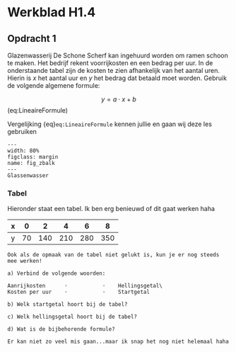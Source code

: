 # Werkblad H1.4

## Opdracht 1
Glazenwasserij De Schone Scherf kan ingehuurd worden om ramen schoon te maken. Het bedrijf rekent voorrijkosten en een bedrag per uur. In de onderstaande tabel zijn de kosten te zien afhankelijk van het aantal uren. Hierin is $x$ het aantal uur en $y$ het bedrag dat betaald moet worden. Gebruik de volgende algemene formule:

$$ y = a\cdot x + b$$ (eq:LineaireFormule)

Vergelijking {eq}`eq:LineaireFormule` kennen jullie en gaan wij deze les gebruiken

```{figure} https://i.etsystatic.com/21799038/r/il/0388fa/2765452279/il_570xN.2765452279_4kxa.jpg
---
width: 80%
figclass: margin
name: fig_zbalk
---
Glassenwasser
```

### Tabel
Hieronder staat een tabel. Ik ben erg benieuwd of dit gaat werken haha

|     x    |     0     |     2      |     4      |     6      |     8      |
|----------|-----------|------------|------------|------------|------------|
|     y    |     70    |     140    |     210    |     280    |     350    |

```{warning}
Ook als de opmaak van de tabel niet gelukt is, kun je er nog steeds mee werken!
```

```{exercise}
a) Verbind de volgende woorden:

Aanrijkosten      ◦           ◦    Hellingsgetal\
Kosten per uur    ◦           ◦    Startgetal

b) Welk startgetal hoort bij de tabel?

c) Welk hellingsgetal hoort bij de tabel?

d) Wat is de bijbehorende formule?
```

```{note}
Er kan niet zo veel mis gaan...maar ik snap het nog niet helemaal haha
```
